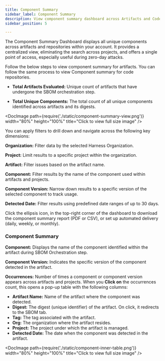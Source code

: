 ```yaml
---
title: Component Summary
sidebar_label: Component Summary
description: View component summary dashboard across Artifacts and Code Repositories
sidebar_position: 5

---
```



The Component Summary Dashboard displays all unique components across artifacts and repositories within your account. It provides a centralized view, eliminating the search across projects, and offers a single point of access, especially useful during zero-day attacks.


Follow the below steps to view component summary for artifacts. You can follow the same process to view Component summary for code repositories.



- **Total Artifacts Evaluated:** Unique count of artifacts that have undergone the SBOM orchestration step.

- **Total Unique Components:** The total count of all unique components identified across artifacts and its digests.


<DocImage path={require('./static/component-summary-view.png')} width="80%" height="100%" title="Click to view full size image" />



You can apply filters to drill down and navigate across the following key dimensions:

**Organization:** Filter data by the selected Harness Organization.

**Project:** Limit results to a specific project within the organization.

**Artifact:** Filter issues based on the artifact name.

**Component:** Filter results by the name of the component used within artifacts and projects.

**Component Version:** Narrow down results to a specific version of the selected component to track usage.

**Detected Date:** Filter results using predefined date ranges of up to 30 days.

Click the ellipsis icon, in the top-right corner of the dashboard to download the component summary report (PDF or CSV), or set up automated delivery (daily, weekly, or monthly).

### Component Summary

**Component:** Displays the name of the component identified within the artifact during SBOM Orchestration step.

**Component Version:** Indicates the specific version of the component detected in the artifact.

**Occurrences:** Number of times a component or component version appears across artifacts and projects.  When you **Click on** the occurrences count, this opens a pop-up table with the following columns:


- **Artifact Name:** Name of the artifact where the component was detected.
- **Digest:** The digest (unique identifier) of the artifact. On click, it redirects to the SBOM tab.
- **Tag:** The tag associated with the artifact.
- **Org:** The organization where the artifact resides.
- **Project:** The project under which the artifact is managed.
- **Detected Date:** The date when the component was detected in the artifact.


<DocImage path={require('./static/component-inner-table.png')} width="80%" height="100%" title="Click to view full size image" />